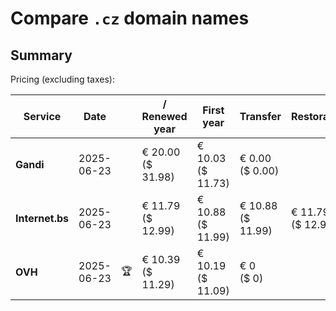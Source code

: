 # Compare `.cz` domain names

## Summary

Pricing (excluding taxes):

| Service | Date |  | / Renewed year | First year | Transfer | Restoration |
|--|--|--|--|--|--|--|
| **Gandi** | 2025-06-23 |  | € 20.00<br>($ 31.98) | € 10.03<br>($ 11.73) | € 0.00<br>($ 0.00) |  |
| **Internet.bs** | 2025-06-23 |  | € 11.79<br>($ 12.99) | € 10.88<br>($ 11.99) | € 10.88<br>($ 11.99) | € 11.79<br>($ 12.99) |
| **OVH** | 2025-06-23 | 🏆 | € 10.39<br>($ 11.29) | € 10.19<br>($ 11.09) | € 0<br>($ 0) |  |
